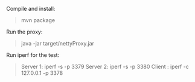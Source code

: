 Compile and install:

>mvn package


Run the proxy:

>java -jar target/nettyProxy.jar

Run iperf for the test:

>Server 1: iperf -s -p 3379
>Server 2: iperf -s -p 3380
>Client : iperf -c 127.0.0.1 -p 3378